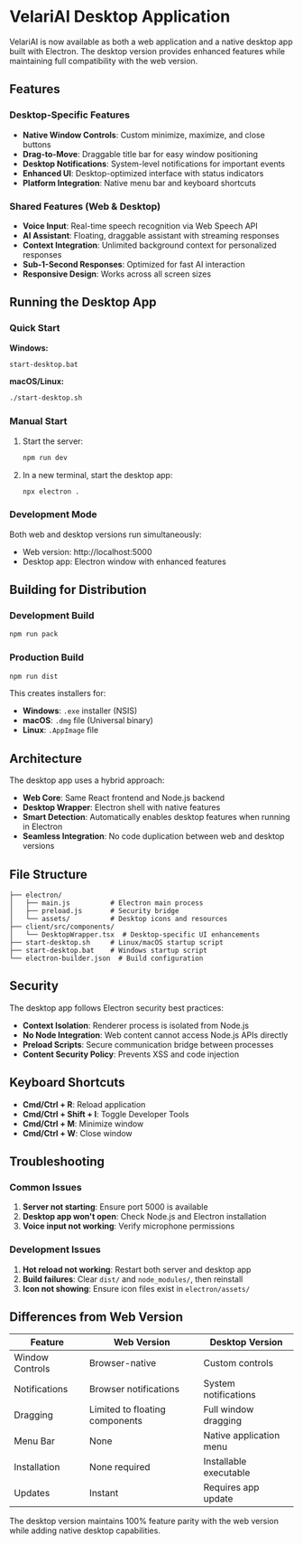 # VelariAI Desktop Application

VelariAI is now available as both a web application and a native desktop app built with Electron. The desktop version provides enhanced features while maintaining full compatibility with the web version.

## Features

### Desktop-Specific Features
- **Native Window Controls**: Custom minimize, maximize, and close buttons
- **Drag-to-Move**: Draggable title bar for easy window positioning
- **Desktop Notifications**: System-level notifications for important events
- **Enhanced UI**: Desktop-optimized interface with status indicators
- **Platform Integration**: Native menu bar and keyboard shortcuts

### Shared Features (Web & Desktop)
- **Voice Input**: Real-time speech recognition via Web Speech API
- **AI Assistant**: Floating, draggable assistant with streaming responses
- **Context Integration**: Unlimited background context for personalized responses
- **Sub-1-Second Responses**: Optimized for fast AI interaction
- **Responsive Design**: Works across all screen sizes

## Running the Desktop App

### Quick Start

**Windows:**
```bash
start-desktop.bat
```

**macOS/Linux:**
```bash
./start-desktop.sh
```

### Manual Start
1. Start the server:
   ```bash
   npm run dev
   ```

2. In a new terminal, start the desktop app:
   ```bash
   npx electron .
   ```

### Development Mode
Both web and desktop versions run simultaneously:
- Web version: http://localhost:5000
- Desktop app: Electron window with enhanced features

## Building for Distribution

### Development Build
```bash
npm run pack
```

### Production Build
```bash
npm run dist
```

This creates installers for:
- **Windows**: `.exe` installer (NSIS)
- **macOS**: `.dmg` file (Universal binary)
- **Linux**: `.AppImage` file

## Architecture

The desktop app uses a hybrid approach:
- **Web Core**: Same React frontend and Node.js backend
- **Desktop Wrapper**: Electron shell with native features
- **Smart Detection**: Automatically enables desktop features when running in Electron
- **Seamless Integration**: No code duplication between web and desktop versions

## File Structure

```
├── electron/
│   ├── main.js          # Electron main process
│   ├── preload.js       # Security bridge
│   └── assets/          # Desktop icons and resources
├── client/src/components/
│   └── DesktopWrapper.tsx  # Desktop-specific UI enhancements
├── start-desktop.sh     # Linux/macOS startup script
├── start-desktop.bat    # Windows startup script
└── electron-builder.json  # Build configuration
```

## Security

The desktop app follows Electron security best practices:
- **Context Isolation**: Renderer process is isolated from Node.js
- **No Node Integration**: Web content cannot access Node.js APIs directly
- **Preload Scripts**: Secure communication bridge between processes
- **Content Security Policy**: Prevents XSS and code injection

## Keyboard Shortcuts

- **Cmd/Ctrl + R**: Reload application
- **Cmd/Ctrl + Shift + I**: Toggle Developer Tools
- **Cmd/Ctrl + M**: Minimize window
- **Cmd/Ctrl + W**: Close window

## Troubleshooting

### Common Issues

1. **Server not starting**: Ensure port 5000 is available
2. **Desktop app won't open**: Check Node.js and Electron installation
3. **Voice input not working**: Verify microphone permissions

### Development Issues

1. **Hot reload not working**: Restart both server and desktop app
2. **Build failures**: Clear `dist/` and `node_modules/`, then reinstall
3. **Icon not showing**: Ensure icon files exist in `electron/assets/`

## Differences from Web Version

| Feature | Web Version | Desktop Version |
|---------|-------------|-----------------|
| Window Controls | Browser-native | Custom controls |
| Notifications | Browser notifications | System notifications |
| Dragging | Limited to floating components | Full window dragging |
| Menu Bar | None | Native application menu |
| Installation | None required | Installable executable |
| Updates | Instant | Requires app update |

The desktop version maintains 100% feature parity with the web version while adding native desktop capabilities.